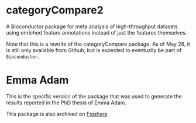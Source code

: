 # categoryCompare2

A Bioconductor package for meta analysis of high-throughput datasets using 
enriched feature annotations instead of just the features themselves.

Note that this is a rewrite of the categoryCompare package. As of May 28, it is still only available from Github, but is expected to eventually be part of `Bioconductor`.

# Emma Adam

This is the specific version of the package that was used to generate the results
reported in the PhD thesis of Emma Adam. 

This package is also archived on [Figshare](https://dx.doi.org/10.6084/m9.figshare.3381253.v1)
